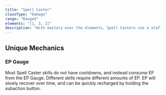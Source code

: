 ```yaml
---
title: "Spell Caster"
classType: "Damage"
range: "Ranged"
elements: "[1, 3, 2]"
description: "With mastery over the elements, Spell Casters use a staff to decimate their enemies from afar, dealing massive burst damage and accumulating Elemental Charge."
---
```

## Unique Mechanics

### EP Gauge
Most Spell Caster skills do not have cooldowns, and instead consume EP from the EP Gauge. Different skills require different amounts of EP. EP will slowly recover over time, and can be quickly recharged by holding the subaction button.